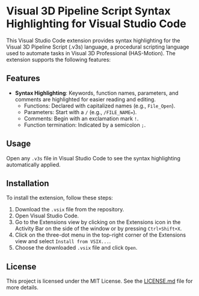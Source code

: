 # Visual 3D Pipeline Script Syntax Highlighting for Visual Studio Code

This Visual Studio Code extension provides syntax highlighting for the Visual 3D Pipeline Script (.v3s) language, a procedural scripting language used to automate tasks in Visual 3D Professional (HAS-Motion). The extension supports the following features:

## Features

- **Syntax Highlighting**: Keywords, function names, parameters, and comments are highlighted for easier reading and editing.
  - Functions: Declared with capitalized names (e.g., `File_Open`).
  - Parameters: Start with a `/` (e.g., `/FILE_NAME=`).
  - Comments: Begin with an exclamation mark `!`.
  - Function termination: Indicated by a semicolon `;`.
  
## Usage

Open any `.v3s` file in Visual Studio Code to see the syntax highlighting automatically applied.

## Installation

To install the extension, follow these steps:

1. Download the `.vsix` file from the repository.
2. Open Visual Studio Code.
3. Go to the Extensions view by clicking on the Extensions icon in the Activity Bar on the side of the window or by pressing `Ctrl+Shift+X`.
4. Click on the three-dot menu in the top-right corner of the Extensions view and select `Install from VSIX...`.
5. Choose the downloaded `.vsix` file and click `Open`.

## License

This project is licensed under the MIT License. See the [LICENSE.md](LICENSE.md) file for more details.
